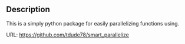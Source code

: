 <!-- write a heading for describing this -->
## Description

This is a simply python package for easily parallelizing functions using.

<!-- put this url in https://github.com/tdude78/smart_parallelize -->

URL: https://github.com/tdude78/smart_parallelize

<!-- Example code:

    from smart_parallel.parallelize import smart_parallelize
    layout = [ [sg.Text('Hello, world!')] ]
    window = sg.Window('Hello Example', layout)
    while True:
        event, values = window.read()
        if event == sg.WIN_CLOSED:
            break
    window.close() -->